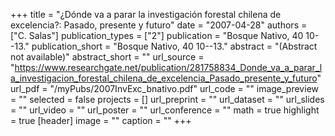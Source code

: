 +++
title = "¿Dónde va a parar la investigación forestal chilena de excelencia?: Pasado, presente y futuro"
date = "2007-04-28"
authors = ["C. Salas"]
publication_types = ["2"]
publication = "Bosque Nativo, 40 10--13."
publication_short = "Bosque Nativo, 40 10--13."
abstract = "(Abstract not available)"
abstract_short = ""
url_source = "https://www.researchgate.net/publication/281758834_Donde_va_a_parar_la_investigacion_forestal_chilena_de_excelencia_Pasado_presente_y_futuro"
url_pdf = "/myPubs/2007InvExc_bnativo.pdf"
url_code = ""
image_preview = ""
selected = false
projects = []
url_preprint = ""
url_dataset = ""
url_slides = ""
url_video = ""
url_poster = ""
url_conference = ""
math = true
highlight = true
[header]
image = ""
caption = ""
+++

